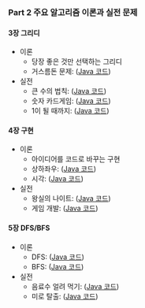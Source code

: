 ### Part 2 주요 알고리즘 이론과 실전 문제

#### 3장 그리디

* 이론
    * 당장 좋은 것만 선택하는 그리디
    * 거스름돈 문제: ([Java 코드](/3/1.java))
* 실전
    * 큰 수의 법칙: ([Java 코드](/3/2.java))
    * 숫자 카드게임: ([Java 코드](/3/3.java))
    * 1이 될 때까지: ([Java 코드](/3/4.java))

#### 4장 구현

* 이론
    * 아이디어를 코드로 바꾸는 구현
    * 상하좌우: ([Java 코드](/4/1.java))
    * 시각: ([Java 코드](/4/2.java))
* 실전
    * 왕실의 나이트: ([Java 코드](/4/3.java))
    * 게임 개발: ([Java 코드](/4/4.java))

#### 5장 DFS/BFS

* 이론
    * DFS: ([Java 코드](/5/dfs.java))
    * BFS: ([Java 코드](/5/bfs.java))
* 실전
    * 음료수 얼려 먹기: ([Java 코드](/5/1.java))
    * 미로 탈출: ([Java 코드](/5/1.java))
